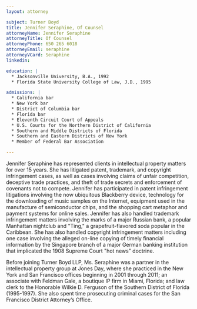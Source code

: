 ```yaml
---
layout: attorney

subject: Turner Boyd
title: Jennifer Seraphine, Of Counsel
attorneyName: Jennifer Seraphine
attorneyTitle: Of Counsel
attorneyPhone: 650 265 6018
attorneyEmail: seraphine
attorneyVCard: Seraphine
linkedin: 

education: |
  * Jacksonville University, B.A., 1992
  * Florida State University College of Law, J.D., 1995

admissions: |
  * California bar
  * New York bar
  * District of Columbia bar
  * Florida bar
  * Eleventh Circuit Court of Appeals
  * U.S. Courts for the Northern District of California
  * Southern and Middle Districts of Florida
  * Southern and Eastern Districts of New York
  * Member of Federal Bar Association

---
```


Jennifer Seraphine has represented clients in intellectual property matters for over 15 years. She has litigated patent, trademark, and copyright infringement cases, as well as cases involving claims of unfair competition, deceptive trade practices, and theft of trade secrets and enforcement of covenants not to compete. Jennifer has participated in patent infringement litigations involving the now ubiquitous Blackberry device, technology for the downloading of music samples on the Internet, equipment used in the manufacture of semiconductor chips, and the shopping cart metaphor and payment systems for online sales. Jennifer has also handled trademark infringement matters involving the marks of a major Russian bank, a popular Manhattan nightclub and "Ting," a grapefruit-flavored soda popular in the Caribbean. She has also handled copyright infringement matters including one case involving the alleged on-line copying of timely financial information by the Singapore branch of a major German banking institution that implicated the 1908 Supreme Court "hot news" doctrine.

Before joining Turner Boyd LLP, Ms. Seraphine was a partner in the intellectual property group at Jones Day, where she practiced in the New York and San Francisco offices beginning in 2001 through 2011; an associate with Feldman Gale, a boutique IP firm in Miami, Florida; and law clerk to the Honorable Wilkie D. Ferguson of the Southern District of Florida (1995-1997). She also spent time prosecuting criminal cases for the San Francisco District Attorney’s Office.

